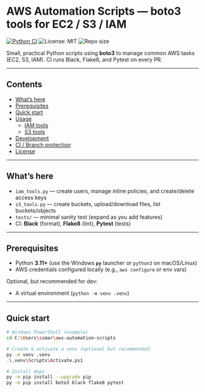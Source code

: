 # AWS Automation Scripts — boto3 tools for EC2 / S3 / IAM

[![Python CI](https://github.com/Simar-DevOps/aws-automation-scripts/actions/workflows/python-ci.yml/badge.svg)](https://github.com/Simar-DevOps/aws-automation-scripts/actions/workflows/python-ci.yml)
![License: MIT](https://img.shields.io/badge/License-MIT-blue.svg)
![Repo size](https://img.shields.io/github/repo-size/Simar-DevOps/aws-automation-scripts)

Small, practical Python scripts using **boto3** to manage common AWS tasks (EC2, S3, IAM). CI runs Black, Flake8, and Pytest on every PR.

---

## Contents
- [What’s here](#whats-here)
- [Prerequisites](#prerequisites)
- [Quick start](#quick-start)
- [Usage](#usage)
  - [IAM tools](#iam-tools)
  - [S3 tools](#s3-tools)
- [Development](#development)
- [CI / Branch protection](#ci--branch-protection)
- [License](#license)

---

## What’s here
- `iam_tools.py` — create users, manage inline policies, and create/delete access keys
- `s3_tools.py` — create buckets, upload/download files, list buckets/objects
- `tests/` — minimal sanity test (expand as you add features)
- CI: **Black** (format), **Flake8** (lint), **Pytest** (tests)

---

## Prerequisites
- Python **3.11+** (use the Windows **`py`** launcher or `python3` on macOS/Linux)
- AWS credentials configured locally (e.g., `aws configure` or env vars)

Optional, but recommended for dev:
- A virtual environment (`python -m venv .venv`)

---

## Quick start

```bash
# Windows PowerShell (example)
cd C:\Users\simar\aws-automation-scripts

# Create & activate a venv (optional but recommended)
py -m venv .venv
.\.venv\Scripts\Activate.ps1

# Install deps
py -m pip install --upgrade pip
py -m pip install boto3 black flake8 pytest
